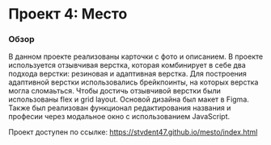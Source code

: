 # Проект 4: Место

### Обзор
В данном проекте реализованы карточки с фото и описанием. В проекте используется отзывчивая верстка, которая комбинирует в себе два подхода верстки: резиновая и адаптивная верстка. Для построения адаптивной верстки использовались брейкпоинты, на которых верстка могла сломаьться. Чтобы достичь отзывчивой верстки были использованы flex и grid layout. Основой дизайна был макет в Figma.
Также был реализован функционал редактирования названия и професии через модальное окно с использованием JavaScript.

Проект доступен по ссылке: https://stvdent47.github.io/mesto/index.html